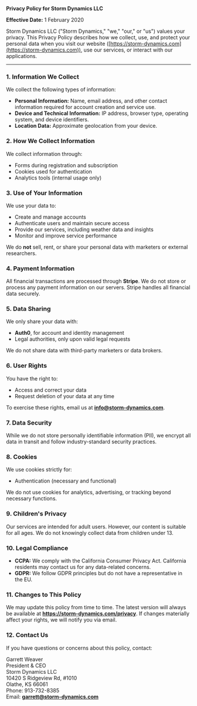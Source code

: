 **Privacy Policy for Storm Dynamics LLC**

**Effective Date:** 1 February 2020

Storm Dynamics LLC ("Storm Dynamics," "we," "our," or "us") values your privacy. This Privacy Policy describes how we collect, use, and protect your personal data when you visit our website ([https://storm-dynamics.com](https://storm-dynamics.com)), use our services, or interact with our applications.

---

### 1. Information We Collect
We collect the following types of information:
- **Personal Information:** Name, email address, and other contact information required for account creation and service use.
- **Device and Technical Information:** IP address, browser type, operating system, and device identifiers.
- **Location Data:** Approximate geolocation from your device.

### 2. How We Collect Information
We collect information through:
- Forms during registration and subscription
- Cookies used for authentication
- Analytics tools (internal usage only)

### 3. Use of Your Information
We use your data to:
- Create and manage accounts
- Authenticate users and maintain secure access
- Provide our services, including weather data and insights
- Monitor and improve service performance

We do **not** sell, rent, or share your personal data with marketers or external researchers.

### 4. Payment Information
All financial transactions are processed through **Stripe**. We do not store or process any payment information on our servers. Stripe handles all financial data securely.

### 5. Data Sharing
We only share your data with:
- **Auth0**, for account and identity management
- Legal authorities, only upon valid legal requests

We do not share data with third-party marketers or data brokers.

### 6. User Rights
You have the right to:
- Access and correct your data
- Request deletion of your data at any time

To exercise these rights, email us at **info@storm-dynamics.com**.

### 7. Data Security
While we do not store personally identifiable information (PII), we encrypt all data in transit and follow industry-standard security practices.

### 8. Cookies
We use cookies strictly for:
- Authentication (necessary and functional)

We do not use cookies for analytics, advertising, or tracking beyond necessary functions.

### 9. Children's Privacy
Our services are intended for adult users. However, our content is suitable for all ages. We do not knowingly collect data from children under 13.

### 10. Legal Compliance
- **CCPA:** We comply with the California Consumer Privacy Act. California residents may contact us for any data-related concerns.
- **GDPR:** We follow GDPR principles but do not have a representative in the EU.

### 11. Changes to This Policy
We may update this policy from time to time. The latest version will always be available at **https://storm-dynamics.com/privacy**. If changes materially affect your rights, we will notify you via email.

### 12. Contact Us
If you have questions or concerns about this policy, contact:

Garrett Weaver  
President & CEO  
Storm Dynamics LLC  
10420 S Ridgeview Rd, #1010  
Olathe, KS 66061  
Phone: 913-732-8385  
Email: **garrett@storm-dynamics.com**
